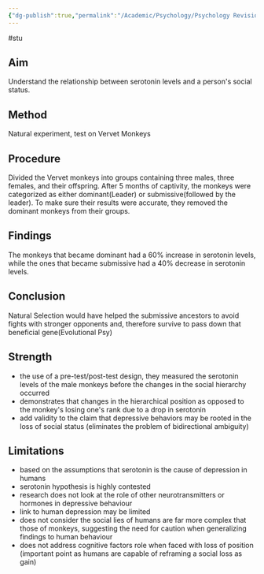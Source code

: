 ```yaml
---
{"dg-publish":true,"permalink":"/Academic/Psychology/Psychology Revision/Study/Raleigh et al (1984)/"}
---
```


#stu 
## Aim
Understand the relationship between serotonin levels and a person's social status.
## Method
Natural experiment, test on Vervet Monkeys
## Procedure
Divided the Vervet monkeys into groups containing three males, three females, and their offspring. After 5 months of captivity, the monkeys were categorized as either dominant(Leader) or submissive(followed by the leader). To make sure their results were accurate, they removed the dominant monkeys from their groups.
## Findings
The monkeys that became dominant had a 60% increase in serotonin levels, while the ones that became submissive had a 40% decrease in serotonin levels.

## Conclusion
Natural Selection would have helped the submissive ancestors to avoid fights with stronger opponents and, therefore survive to pass down that beneficial gene(Evolutional Psy)



## Strength 
- the use of a pre-test/post-test design, they measured the serotonin levels of the male monkeys before the changes in the social hierarchy occurred  
- demonstrates that changes in the hierarchical position as opposed to the monkey's losing one's rank due to a drop in serotonin  
- add validity to the claim that depressive behaviors may be rooted in the loss of social status (eliminates the problem of bidirectional ambiguity)
## Limitations
- based on the assumptions that serotonin is the cause of depression in humans  
- serotonin hypothesis is highly contested  
- research does not look at the role of other neurotransmitters or hormones in depressive behaviour  
- link to human depression may be limited  
- does not consider the social lies of humans are far more complex that those of monkeys, suggesting the need for caution when generalizing findings to human behaviour  
- does not address cognitive factors role when faced with loss of position (important point as humans are capable of reframing a social loss as gain)
